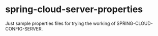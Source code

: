 # spring-cloud-server-properties
Just sample properties files for trying the working of SPRING-CLOUD-CONFIG-SERVER.
